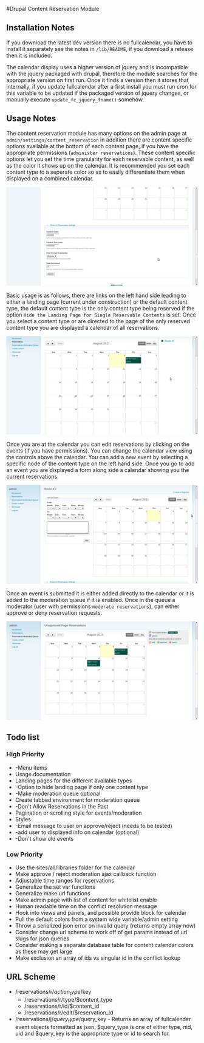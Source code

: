 #Drupal Content Reservation Module

## Installation Notes
If you download the latest dev version there is no fullcalendar, you have
to install it separately see the notes in `/lib/README`, if you download a release
then it is included.

The calendar display uses a higher version of jquery and is incompatible with 
the jquery packaged with drupal, therefore the module searches for the appropriate
version on first run. Once it finds a version then it stores that internally,
if you update fullcalendar after a first install you must run cron for this
variable to be updated if the packaged version of jquery changes, or manually
execute `update_fc_jquery_fname()` somehow.

## Usage Notes
The content reservation module has many options on the admin page at `admin/settings/content_reservation` 
in addition there are content specific options available at the bottom of each content page, if you
have the appropriate permissions (`administer reservations`). These content specific options let you set 
the time granularity for each reservable content, as well as the color it shows up on the calendar. It is
recommended you set each content type to a seperate color so as to easily differentiate them when displayed
on a combined calendar.

![node specific settings](https://github.com/ameerkat/drupal-content-reservation/raw/master/images/readme/node_specific_settings.jpg)

Basic usage is as follows, there are links on the left hand side leading to either a landing page (current under construction)
or the default content type, the default content type is the only content type being reserved if the option 
`Hide the Landing Page for Single Reservable Contents` is set. Once you select a content type or are directed
to the page of the only reserved content type you are displayed a calendar of all reservations.

![event calendar](https://github.com/ameerkat/drupal-content-reservation/raw/master/images/readme/event_calendar.jpg)

Once you are at the calendar you can edit reservations by clicking on the events (if you have permissions). You can
change the calendar view using the controls above the calendar. You can add a new event by selecting a specific node
of the content type on the left hand side. Once you go to add an event you are displayed a form along side a calendar
showing you the current reservations.

![adding an event](https://github.com/ameerkat/drupal-content-reservation/raw/master/images/readme/add_an_event.jpg)

Once an event is submitted it is either added directly to the calendar or it is added to the moderation queue if it
is enabled. Once in the queue a moderator (user with permissions `moderate reservations`), can either approve or 
deny reservation requests.

![moderation queue](https://github.com/ameerkat/drupal-content-reservation/raw/master/images/readme/moderation_queue.jpg)

## Todo list

### High Priority
* -Menu items
* Usage documentation
* Landing pages for the different available types
* -Option to hide landing page if only one content type
* -Make moderation queue optional
* Create tabbed environment for moderation queue
* -Don't Allow Reservations in the Past
* Pagination or scrolling style for events/moderation
* Styles
* -Email message to user on approve/reject (needs to be tested)
* -add user to displayed info on calendar (optional)
* -Don't show old events

### Low Priority
* Use the sites/all/libraries folder for the calendar
* Make approve / reject moderation ajax callback function
* Adjustable time ranges for reservations
* Generalize the set var functions
* Generalize make url functions
* Make admin page with list of content for whitelist enable
* Human readable time on the conflict resolution message
* Hook into views and panels, and possible provide block for calendar
* Pull the default colors from a system wide variable/admin setting
* Throw a serialized json error on invalid query (returns empty array now)
* Consider change url scheme to work off of get params instead of url slugs for json queries
* Consider making a separate database table for content calendar colors as these may get large
* Make exclusion an array of ids vs singular id in the conflict lookup

## URL Scheme
* /reservations/r/$action_type/$key
	* /reservations/r/type/$content_type
	* /reservations/r/id/$content_id
	* /reservations/r/edit/$reservation_id
* /reservations/j/$query_type/$query_key - Returns an array of fullcalender event objects formatted as json, $query_type is one of either type, nid, uid and $query_key is the appropriate type or id to search for.

